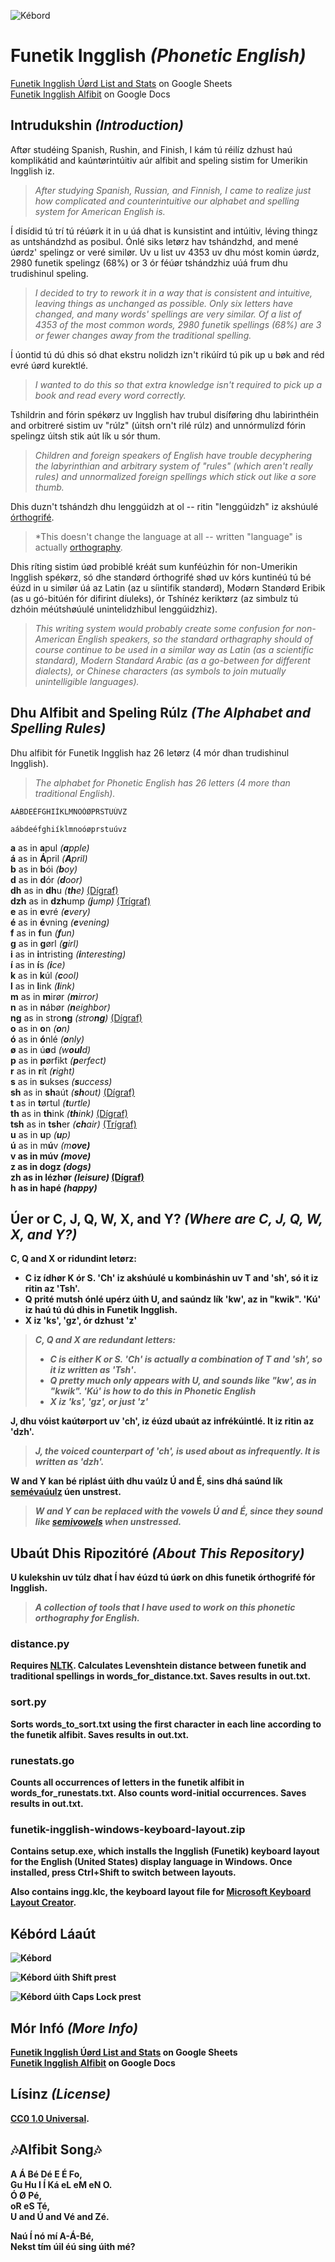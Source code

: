 ![Kébord](https://gitlab.com/nilsanderselde/funetik-ingglish/raw/master/logo_medium.png)

# Funetik Ingglish *(Phonetic English)*

[Funetik Ingglish Úørd List and Stats](https://drive.google.com/open?id=1DC8Bau9AnGinHlOgKrrFx7jOX2EnOsVh6xWJa-E_2JA) on Google Sheets  
[Funetik Ingglish Alfibit](https://drive.google.com/open?id=1M5mRpCn1Qg0vGJbViTQkRUgCQC8SZaXUi_SXyodNPx8) on Google Docs

## Intrudukshin *(Introduction)*

Aftør studéing Spanish, Rushin, and Finish, I kám tú réilíz dzhust haú komplikátid and kaúntørintúitiv aúr alfibit and speling sistim for Umerikin Ingglish iz.

>*After studying Spanish, Russian, and Finnish, I came to realize just how complicated and counterintuitive our alphabet and spelling system for American English is.*

Í disídid tú trí tú réúørk it in u úá dhat is kunsistint and intúitiv, léving thingz as untshándzhd as posibul. Ónlé siks letørz hav tshándzhd, and mené úørdz' spelingz or veré similør. Uv u list uv 4353 uv dhu móst komin úørdz, 2980 funetik spelingz (68%) or 3 ór féúør tshándzhiz uúá frum dhu trudishinul speling.

>*I decided to try to rework it in a way that is consistent and intuitive, leaving things as unchanged as possible. Only six letters have changed, and many words' spellings are very similar. Of a list of 4353 of the most common words, 2980 funetik spellings (68%) are 3 or fewer changes away from the traditional spelling.*

Í úontid tú dú dhis só dhat ekstru nolidzh izn't rikúírd tú pik up u bøk and réd evré úørd kurektlé.

>*I wanted to do this so that extra knowledge isn't required to pick up a book and read every word correctly.*

Tshildrin and fórin spékørz uv Ingglish hav trubul disíføring dhu labirinthéin and orbitreré sistim uv "rúlz" (úitsh orn't rilé rúlz) and unnórmulízd fórin spelingz úitsh stik aút lík u sór thum.

>*Children and foreign speakers of English have trouble decyphering the labyrinthian and arbitrary system of "rules" (which aren't really rules) and unnormalized foreign spellings which stick out like a sore thumb.*

Dhis duzn't tshándzh dhu lenggúidzh at ol -- ritin "lenggúidzh" iz akshúulé [órthogrifé](https://en.wikipedia.org/wiki/Orthography).

>*This doesn't change the language at all -- written "language" is actually [orthography](https://en.wikipedia.org/wiki/Orthography).

Dhis ríting sistim úød probiblé kréát sum kunféúzhin fór non-Umerikin Ingglish spékørz, só dhe standørd órthogrifé shød uv kórs kuntinéú tú bé éúzd in u similør úá az Latin (az u síintifik standørd), Modørn Standørd Eribik (as u gó-bitúén fór difirint díuleks), ór Tshínéz keriktørz (az simbulz tú dzhóin méútshøúulé unintelidzhibul lenggúidzhiz).

>*This writing system would probably create some confusion for non-American English speakers, so the standard orthagraphy should of course continue to be used in a similar way as Latin (as a scientific standard), Modern Standard Arabic (as a go-between for different dialects), or Chinese characters (as symbols to join mutually unintelligible languages).*

## Dhu Alfibit and Speling Rúlz *(The Alphabet and Spelling Rules)*

Dhu alfibit fór Funetik Ingglish haz 26 letørz (4 mór dhan trudishinul Ingglish).

>*The alphabet for Phonetic English has 26 letters (4 more than traditional English).*

```
AÁBDEÉFGHIÍKLMNOÓØPRSTUÚVZ

aábdeéfghiíklmnoóøprstuúvz

```

<strong>a</strong> as in <strong>a</strong>pul *(<strong>a</strong>pple)*  
<strong>á</strong> as in <strong>Á</strong>pril *(<strong>A</strong>pril)*  
<strong>b</strong> as in <strong>b</strong>ói *(<strong>b</strong>oy)*  
<strong>d</strong> as in <strong>d</strong>ór *(<strong>d</strong>oor)*  
<strong>dh</strong> as in <strong>dh</strong>u *(<strong>th</strong>e)* [(Dígraf)](https://en.wikipedia.org/wiki/Digraph_%28orthography%29)  
<strong>dzh</strong> as in <strong>dzh</strong>ump *(<strong>j</strong>ump)* [(Trígraf)](https://en.wikipedia.org/wiki/Trigraph_%28orthography%29)  
<strong>e</strong> as in <strong>e</strong>vré *(<strong>e</strong>very)*  
<strong>é</strong> as in <strong>é</strong>vning *(<strong>e</strong>vening)*  
<strong>f</strong> as in <strong>f</strong>un *(<strong>f</strong>un)*  
<strong>g</strong> as in <strong>g</strong>ørl *(<strong>g</strong>irl)*  
<strong>i</strong> as in <strong>i</strong>ntristing *(<strong>i</strong>nteresting)*  
<strong>í</strong> as in <strong>í</strong>s *(<strong>i</strong>ce)*  
<strong>k</strong> as in <strong>k</strong>úl *(<strong>c</strong>ool)*  
<strong>l</strong> as in <strong>l</strong>ink *(<strong>l</strong>ink)*  
<strong>m</strong> as in <strong>m</strong>irør *(<strong>m</strong>irror)*  
<strong>n</strong> as in <strong>n</strong>ábør *(<strong>n</strong>eighbor)*  
<strong>ng</strong> as in stro<strong>ng</strong> *(stro<strong>ng</strong>)* [(Dígraf)](https://en.wikipedia.org/wiki/Digraph_%28orthography%29)  
<strong>o</strong> as in <strong>o</strong>n *(<strong>o</strong>n)*  
<strong>ó</strong> as in <strong>ó</strong>nlé *(<strong>o</strong>nly)*  
<strong>ø</strong> as in ú<strong>ø</strong>d *(w<strong>oul</strong>d)*  
<strong>p</strong> as in <strong>p</strong>ørfikt *(<strong>p</strong>erfect)*  
<strong>r</strong> as in <strong>r</strong>ít *(<strong>r</strong>ight)*  
<strong>s</strong> as in <strong>s</strong>ukses *(<strong>s</strong>uccess)*  
<strong>sh</strong> as in <strong>sh</strong>aút *(<strong>sh</strong>out)* [(Dígraf)](https://en.wikipedia.org/wiki/Digraph_%28orthography%29)  
<strong>t</strong> as in <strong>t</strong>ørtul *(<strong>t</strong>urtle)*  
<strong>th</strong> as in <strong>th</strong>ink *(<strong>th</strong>ink)* [(Dígraf)](https://en.wikipedia.org/wiki/Digraph_%28orthography%29)  
<strong>tsh</strong> as in <strong>tsh</strong>er *(<strong>ch</strong>air)* [(Trígraf)](https://en.wikipedia.org/wiki/Trigraph_%28orthography%29)  
<strong>u</strong> as in <strong>u</strong>p *(<strong>u</strong>p)*  
<strong>ú</strong> as in m<strong>ú</strong>v *(m<strong>o<strong>ve)*  
<strong>v</strong> as in mú<strong>v</strong> *(mo<strong>v</strong>e)*  
<strong>z</strong> as in dog<strong>z</strong> *(dog<strong>s</strong>)*  
<strong>zh</strong> as in lé<strong>zh</strong>ør *(lei<strong>s</strong>ure)* [(Dígraf)](https://en.wikipedia.org/wiki/Digraph_%28orthography%29)  
<strong>h</strong> as in <strong>h</strong>apé *(<strong>h</strong>appy)*

## Úer or C, J, Q, W, X, and Y? *(Where are C, J, Q, W, X, and Y?)*

C, Q and X or ridundint letørz:  
* C iz ídhør K ór S. 'Ch' iz akshúulé u kombináshin uv T and 'sh', só it iz ritin az 'Tsh'.
* Q prité mutsh ónlé upérz úith U, and saúndz lík 'kw', az in "kwik". 'Kú' iz haú tú dú dhis in Funetik Ingglish. 
* X iz 'ks', 'gz', ór dzhust 'z'

>*C, Q and X are redundant letters:*
>* *C is either K or S. 'Ch' is actually a combination of T and 'sh', so it iz written as 'Tsh'*.
>* *Q pretty much only appears with U, and sounds like "kw', as in "kwik". 'Kú' is how to do this in Phonetic English*
>* *X iz 'ks', 'gz', or just 'z'*

J, dhu vóist kaútørport uv 'ch', iz éúzd ubaút az infrékúintlé. It iz ritin az 'dzh'.
>*J, the voiced counterpart of 'ch', is used about as infrequently. It is written as 'dzh'.*

W and Y kan bé riplást úith dhu vaúlz Ú and É, sins dhá saúnd lík [semévaúulz](https://en.wikipedia.org/wiki/Semivowel) úen unstrest.
>*W and Y can be replaced with the vowels Ú and É, since they sound like [semivowels](https://en.wikipedia.org/wiki/Semivowel) when unstressed.*

## Ubaút Dhis Ripozitóré *(About This Repository)*

U kulekshin uv túlz dhat Í hav éúzd tú úørk on dhis funetik órthogrifé fór Ingglish.

>*A collection of tools that I have used to work on this phonetic orthography for English.*

### distance.py

Requires [NLTK](http://www.nltk.org/). Calculates Levenshtein distance between funetik and traditional spellings in words_for_distance.txt. Saves results in out.txt.

### sort.py

Sorts words_to_sort.txt using the first character in each line according to the funetik alfibit. Saves results in out.txt.

### runestats.go

Counts all occurrences of letters in the funetik alfibit in words_for_runestats.txt. Also counts word-initial occurrences. Saves results in out.txt.

### funetik-ingglish-windows-keyboard-layout.zip

Contains setup.exe, which installs the Ingglish (Funetik) keyboard layout for the English (United States) display language in Windows. Once installed, press Ctrl+Shift to switch between layouts.

Also contains ingg.klc, the keyboard layout file for [Microsoft Keyboard Layout Creator](https://www.microsoft.com/en-us/download/details.aspx?id=22339).

## Kébórd Láaút

![Kébord](https://gitlab.com/nilsanderselde/funetik-ingglish/raw/master/keyboard.png)

![Kébord úith Shift prest](https://gitlab.com/nilsanderselde/funetik-ingglish/raw/master/keyboard_shift.png)

![Kébord úith Caps Lock prest](https://gitlab.com/nilsanderselde/funetik-ingglish/raw/master/keyboard_caps.png)

## Mór Infó *(More Info)*

[Funetik Ingglish Úørd List and Stats](https://drive.google.com/open?id=1DC8Bau9AnGinHlOgKrrFx7jOX2EnOsVh6xWJa-E_2JA) on Google Sheets  
[Funetik Ingglish Alfibit](https://drive.google.com/open?id=1M5mRpCn1Qg0vGJbViTQkRUgCQC8SZaXUi_SXyodNPx8) on Google Docs

## Lísinz *(License)*

[CC0 1.0 Universal](https://creativecommons.org/publicdomain/zero/1.0/). 

## 🎶Alfibit Song🎶

A Á Bé Dé E É Fo,  
Gu Hu I Í Ká eL eM eN O.  
Ó Ø Pé,  
oR eS Té,  
U and Ú and Vé and Zé.

Naú Í nó mí A-Á-Bé,  
Nekst tím úil éú sing úith mé?  